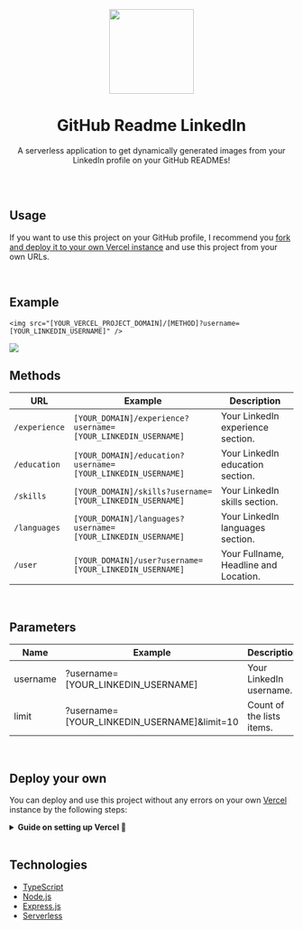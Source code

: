 <br>
<br>
<br>

<div align="center">
<img src="https://raw.githubusercontent.com/soroushchehresa/github-readme-linkedin/master/linkedin-github.png" width="150" />

# GitHub Readme LinkedIn
A serverless application to get dynamically generated images from your LinkedIn profile on your GitHub READMEs!

</div>

<br>
<br>

## Usage
If you want to use this project on your GitHub profile, I recommend you [fork and deploy it to your own Vercel instance](https://github.com/soroushchehresa/github-readme-linkedin/#deploy-your-own) and use this project from your own URLs.

<br>

## Example
```MD
<img src="[YOUR_VERCEL_PROJECT_DOMAIN]/[METHOD]?username=[YOUR_LINKEDIN_USERNAME]" />
```
<img src="https://github-readme-linkedin-kappa.vercel.app/user?username=snrankin" />
<br>

## Methods

|    URL    |                   Example                   |        Description         |
| ---------- | ------------------------------------------- | -------------------------- |
| `/experience` | `[YOUR_DOMAIN]/experience?username=[YOUR_LINKEDIN_USERNAME]` | Your LinkedIn experience section. |
| `/education` | `[YOUR_DOMAIN]/education?username=[YOUR_LINKEDIN_USERNAME]` | Your LinkedIn education section. |
| `/skills` | `[YOUR_DOMAIN]/skills?username=[YOUR_LINKEDIN_USERNAME]` | Your LinkedIn skills section. |
| `/languages` | `[YOUR_DOMAIN]/languages?username=[YOUR_LINKEDIN_USERNAME]` | Your LinkedIn languages section. |
| `/user` | `[YOUR_DOMAIN]/user?username=[YOUR_LINKEDIN_USERNAME]` | Your Fullname, Headline and Location. |

<br>

## Parameters
|    Name    |                   Example                   |        Description         |  Required |
| ---------- | ------------------------------------------- | -------------------------- | --------- |
| username   | ?username=[YOUR_LINKEDIN_USERNAME]          | Your LinkedIn username.    | YES       |
| limit      | ?username=[YOUR_LINKEDIN_USERNAME]&limit=10 | Count of the lists items.  | NO        |

<br>

## Deploy your own
You can deploy and use this project without any errors on your own [Vercel](https://vercel.com) instance by the following steps:
<details>
 <summary><b>Guide on setting up Vercel 🔨 </b></summary>
 
 1. Go to [vercel.com](https://vercel.com)
 1. Click on `Login`  
   ![](https://files.catbox.moe/tct1wg.png)
 1. Sign in with GitHub by pressing `Continue with GitHub`  
   ![](https://files.catbox.moe/btd78j.jpeg)
 1. Sign into GitHub and allow access to all repositories, if prompted
 1. Fork this repo
 1. Go back to your [Vercel dashboard](https://vercel.com/dashboard)
 1. Select `Import Project`  
   ![](https://i.imgur.com/yzVClIY.png)
 1. Select `Import a Git Repository`  
   ![](https://i.imgur.com/8E96p4U.png)
 1. Select root and keep everything as is, just place your LinkedIn cookie called `li_at` as your environment variable named `LINKEDIN_TOKEN` and click `Deploy`
   ![](https://i.imgur.com/ngBYKat.png)
 1. You're good to go. See your domains to use the API!
</details>

<br>

## Technologies
- [TypeScript](https://github.com/microsoft/TypeScript)
- [Node.js](https://github.com/nodejs/node)
- [Express.js](https://github.com/expressjs/express)
- [Serverless](https://vercel.com)
